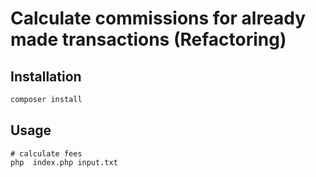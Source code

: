 # Calculate commissions for already made transactions (Refactoring)


## Installation

```bash
composer install
```

## Usage

```phpt
# calculate fees
php  index.php input.txt 
